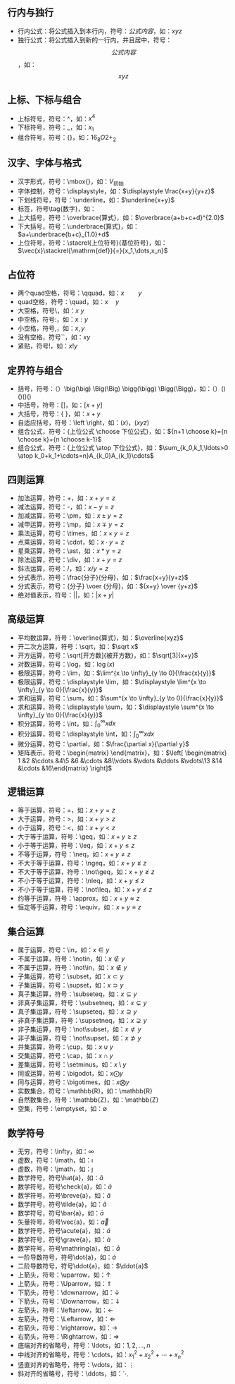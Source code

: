 ## 行内与独行
- 行内公式：将公式插入到本行内，符号：$公式内容$，如：$xyz$
- 独行公式：将公式插入到新的一行内，并且居中，符号：$$公式内容$$，如：$$xyz$$

## 上标、下标与组合
- 上标符号，符号：^，如：$x^4$
- 下标符号，符号：_，如：$x_1$
- 组合符号，符号：{}，如：${16}_{8}O{2+}_{2}$

## 汉字、字体与格式
- 汉字形式，符号：\mbox{}，如：$V_{\mbox{初始}}$
- 字体控制，符号：\displaystyle，如：$\displaystyle \frac{x+y}{y+z}$
- 下划线符号，符号：\underline，如：$\underline{x+y}$
- 标签，符号\tag{数字}，如：$\tag{11}$
- 上大括号，符号：\overbrace{算式}，如：$\overbrace{a+b+c+d}^{2.0}$
- 下大括号，符号：\underbrace{算式}，如：$a+\underbrace{b+c}_{1.0}+d$
- 上位符号，符号：\stacrel{上位符号}{基位符号}，如：$\vec{x}\stackrel{\mathrm{def}}{=}{x_1,\dots,x_n}$

## 占位符

- 两个quad空格，符号：\qquad，如：$x \qquad y$
- quad空格，符号：\quad，如：$x \quad y$
- 大空格，符号\，如：$x \ y$
- 中空格，符号\:，如：$x : y$
- 小空格，符号\,，如：$x , y$
- 没有空格，符号``，如：$xy$
- 紧贴，符号\!，如：$x ! y$

## 定界符与组合

- 括号，符号：（）\big(\big) \Big(\Big) \bigg(\bigg) \Bigg(\Bigg)，如：$（）\big(\big) \Big(\Big) \bigg(\bigg) \Bigg(\Bigg)$
- 中括号，符号：[]，如：$[x+y]$
- 大括号，符号：\{ \}，如：${x+y}$
- 自适应括号，符号：\left \right，如：$\left(x\right)$，$\left(x{yz}\right)$
- 组合公式，符号：{上位公式 \choose 下位公式}，如：${n+1 \choose k}={n \choose k}+{n \choose k-1}$
- 组合公式，符号：{上位公式 \atop 下位公式}，如：$\sum_{k_0,k_1,\ldots>0 \atop k_0+k_1+\cdots=n}A_{k_0}A_{k_1}\cdots$

## 四则运算

- 加法运算，符号：+，如：$x+y=z$
- 减法运算，符号：-，如：$x-y=z$
- 加减运算，符号：\pm，如：$x \pm y=z$
- 减甲运算，符号：\mp，如：$x \mp y=z$
- 乘法运算，符号：\times，如：$x \times y=z$
- 点乘运算，符号：\cdot，如：$x \cdot y=z$
- 星乘运算，符号：\ast，如：$x \ast y=z$
- 除法运算，符号：\div，如：$x \div y=z$
- 斜法运算，符号：/，如：$x/y=z$
- 分式表示，符号：\frac{分子}{分母}，如：$\frac{x+y}{y+z}$
- 分式表示，符号：{分子} \voer {分母}，如：${x+y} \over {y+z}$
- 绝对值表示，符号：||，如：$|x+y|$

## 高级运算
- 平均数运算，符号：\overline{算式}，如：$\overline{xyz}$
- 开二次方运算，符号：\sqrt，如：$\sqrt x$
- 开方运算，符号：\sqrt[开方数]{被开方数}，如：$\sqrt[3]{x+y}$
- 对数运算，符号：\log，如：$\log(x)$
- 极限运算，符号：\lim，如：$\lim^{x \to \infty}_{y \to 0}{\frac{x}{y}}$
- 极限运算，符号：\displaystyle \lim，如：$\displaystyle \lim^{x \to \infty}_{y \to 0}{\frac{x}{y}}$
- 求和运算，符号：\sum，如：$\sum^{x \to \infty}_{y \to 0}{\frac{x}{y}}$
- 求和运算，符号：\displaystyle \sum，如：$\displaystyle \sum^{x \to \infty}_{y \to 0}{\frac{x}{y}}$
- 积分运算，符号：\int，如：$\int^{\infty}_{0}{xdx}$
- 积分运算，符号：\displaystyle \int，如：$\displaystyle \int^{\infty}_{0}{xdx}$
- 微分运算，符号：\partial，如：$\frac{\partial x}{\partial y}$
- 矩阵表示，符号：\begin{matrix} \end{matrix}，如：$\left[ \begin{matrix} 1 &2 &\cdots &4\5 &6 &\cdots &8\\vdots &\vdots &\ddots &\vdots\13 &14 &\cdots &16\end{matrix} \right]$

## 逻辑运算
- 等于运算，符号：=，如：$x+y=z$
- 大于运算，符号：>，如：$x+y>z$
- 小于运算，符号：<，如：$x+y<z$
- 大于等于运算，符号：\geq，如：$x+y \geq z$
- 小于等于运算，符号：\leq，如：$x+y \leq z$
- 不等于运算，符号：\neq，如：$x+y \neq z$
- 不大于等于运算，符号：\ngeq，如：$x+y \ngeq z$
- 不大于等于运算，符号：\not\geq，如：$x+y \not\geq z$
- 不小于等于运算，符号：\nleq，如：$x+y \nleq z$
- 不小于等于运算，符号：\not\leq，如：$x+y \not\leq z$
- 约等于运算，符号：\approx，如：$x+y \approx z$
- 恒定等于运算，符号：\equiv，如：$x+y \equiv z$

## 集合运算
- 属于运算，符号：\in，如：$x \in y$
- 不属于运算，符号：\notin，如：$x \notin y$
- 不属于运算，符号：\not\in，如：$x \not\in y$
- 子集运算，符号：\subset，如：$x \subset y$
- 子集运算，符号：\supset，如：$x \supset y$
- 真子集运算，符号：\subseteq，如：$x \subseteq y$
- 非真子集运算，符号：\subsetneq，如：$x \subsetneq y$
- 真子集运算，符号：\supseteq，如：$x \supseteq y$
- 非真子集运算，符号：\supsetneq，如：$x \supsetneq y$
- 非子集运算，符号：\not\subset，如：$x \not\subset y$
- 非子集运算，符号：\not\supset，如：$x \not\supset y$
- 并集运算，符号：\cup，如：$x \cup y$
- 交集运算，符号：\cap，如：$x \cap y$
- 差集运算，符号：\setminus，如：$x \setminus y$
- 同或运算，符号：\bigodot，如：$x \bigodot y$
- 同与运算，符号：\bigotimes，如：$x \bigotimes y$
- 实数集合，符号：\mathbb{R}，如：\mathbb{R}
- 自然数集合，符号：\mathbb{Z}，如：\mathbb{Z}
- 空集，符号：\emptyset，如：$\emptyset$

## 数学符号
- 无穷，符号：\infty，如：$\infty$
- 虚数，符号：\imath，如：$\imath$
- 虚数，符号：\jmath，如：$\jmath$
- 数学符号，符号\hat{a}，如：$\hat{a}$
- 数学符号，符号\check{a}，如：$\check{a}$
- 数学符号，符号\breve{a}，如：$\breve{a}$
- 数学符号，符号\tilde{a}，如：$\tilde{a}$
- 数学符号，符号\bar{a}，如：$\bar{a}$
- 矢量符号，符号\vec{a}，如：$\vec{a}$
- 数学符号，符号\acute{a}，如：$\acute{a}$
- 数学符号，符号\grave{a}，如：$\grave{a}$
- 数学符号，符号\mathring{a}，如：$\mathring{a}$
- 一阶导数符号，符号\dot{a}，如：$\dot{a}$
- 二阶导数符号，符号\ddot{a}，如：$\ddot{a}$
- 上箭头，符号：\uparrow，如：$\uparrow$
- 上箭头，符号：\Uparrow，如：$\Uparrow$
- 下箭头，符号：\downarrow，如：$\downarrow$
- 下箭头，符号：\Downarrow，如：$\Downarrow$
- 左箭头，符号：\leftarrow，如：$\leftarrow$
- 左箭头，符号：\Leftarrow，如：$\Leftarrow$
- 右箭头，符号：\rightarrow，如：$\rightarrow$
- 右箭头，符号：\Rightarrow，如：$\Rightarrow$
- 底端对齐的省略号，符号：\ldots，如：$1,2,\ldots,n$
- 中线对齐的省略号，符号：\cdots，如：$x_1^2 + x_2^2 + \cdots + x_n^2$
- 竖直对齐的省略号，符号：\vdots，如：$\vdots$
- 斜对齐的省略号，符号：\ddots，如：$\ddots$
